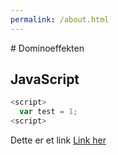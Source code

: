```yaml
---
permalink: /about.html
---
```


<section>
# Dominoeffekten

## JavaScript

``` JavaScript
<script>
  var test = 1;
<script>
```

Dette er et link [Link her](google.com)

</section>